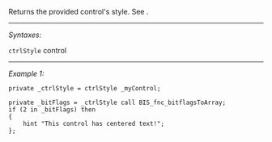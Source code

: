 Returns the provided control's style. See <See HashLink Reference Control Styles>.


---
*Syntaxes:*

`ctrlStyle` control

---
*Example 1:*

```sqf
private _ctrlStyle = ctrlStyle _myControl;

private _bitFlags = _ctrlStyle call BIS_fnc_bitflagsToArray;
if (2 in _bitFlags) then
{
	hint "This control has centered text!";
};
```
